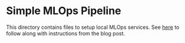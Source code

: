 # Simple MLOps Pipeline

This directory contains files to setup local MLOps services. See [here]([https://](https://questu.ru/articles/177383/?ysclid=m81wq361zs445503654)) to follow along with instructions from the blog post.
